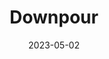 ---
title: Downpour
fulltitle: Downpour
date: 2023-05-02
tags:
- 2023
characters:
- cobian
categories: []
keywords:
- 2023
url: /stories/downpour/
toc: false
rgb: 72, 114, 132
image: /images/downpour.jpg
reddit: null
print: null
video: null
caption: Where warm oceanic currents meet arctic air, a downpour catches Cobian on
  her way home.
---